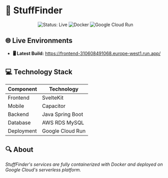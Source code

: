 # 🚀 StuffFinder

<div align="center">
  
  ![Status: Live](https://img.shields.io/badge/status-live-brightgreen?link=)
  ![Docker](https://img.shields.io/badge/docker-containerized-blue?link=)
  ![Google Cloud Run](https://img.shields.io/badge/cloud-GCP_Run-4285F4?link=)
  
</div>

## 🌐 Live Environments
- **🖥️ Latest Build:** https://frontend-310608491068.europe-west1.run.app/

## 💻 Technology Stack
| Component | Technology |
|-----------|------------|
| Frontend | SvelteKit |
| Mobile | Capacitor |
| Backend | Java Spring Boot |
| Database | AWS RDS MySQL |
| Deployment | Google Cloud Run |

## 🔍 About
*StuffFinder's services are fully containerized with Docker and deployed on Google Cloud's serverless platform.*
